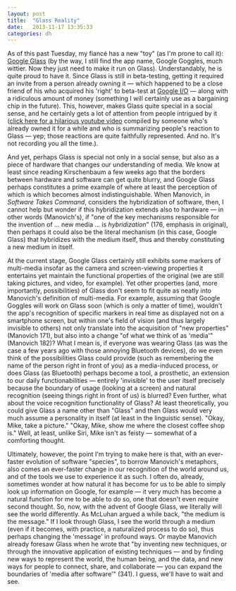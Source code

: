 ```yaml
---
layout: post
title:  "Glass Reality"
date:   2013-11-17 13:35:33
categories: dh
---
```


As of this past Tuesday, my fiancé has a new "toy" (as I'm prone to call it): [Google Glass][glass] (by the way, I still find the app name, Google Goggles, much wittier. Now they just need to make it run on Glass). Understandably, he is quite proud to have it. Since Glass is still in beta-testing, getting it required an invite from a person already owning it &mdash; which happened to be a close friend of his who acquired his 'right' to beta-test at [Google I/O][google-io] &mdash; along with a ridiculous amount of money (something I will certainly use as a bargaining chip in the future). This, however, makes Glass quite special in a social sense, and he certainly gets a lot of attention from people intrigued by it ([click here for a hilarious youtube video][glass-reactions] compiled by someone who's already owned it for a while and who is summarizing people's reaction to Glass &mdash; yep; those reactions are quite faithfully represented. And no. It's not recording you all the time.).

And yet, perhaps Glass is special not only in a social sense, but also as a piece of hardware that changes our understanding of media. We know at least since reading Kirschenbaum a few weeks ago that the borders between hardware and software can get quite blurry, and Google Glass perhaps constitutes a prime example of where at least the perception of which is which becomes almost indistinguishable. When Manovich, in _Software Takes Command_, considers the hybridization of software, then, I cannot help but wonder if this hybridization extends also to hardware &mdash; in other words (Manovich's), if "one of the key mechanisms responsible for the invention of &hellip; new media &hellip; is _hybridization_" (176, emphasis in original), then perhaps it could also be the literal mechanism (in this case, Google Glass) that hybridizes with the medium itself, thus and thereby constituting a new medium in itself.

<!--break-->

At the current stage, Google Glass certainly still exhibits some markers of multi-media insofar as the camera and screen-viewing properties it entertains yet maintain the functional properties of the original (we are still taking pictures, and video, for example). Yet other properties (and, more importantly, possibilities) of Glass don't seem to fit quite as neatly into Manovich's definition of multi-media. For example, assuming that Google Goggles will work on Glass soon (which is only a matter of time), wouldn't the app's recognition of specific markers in real time as displayed not on a smartphone screen, but within one's field of vision (and thus largely invisible to others) not only translate into the acquisition of "new properties" (Manovich 171), but also into a change "of what we think of as 'media'" (Manovich 182)? What I mean is, if everyone was wearing Glass (as was the case a few years ago with those annoying Bluetooth devices), do we even think of the possibilities Glass could provide (such as remembering the name of the person right in front of you) as a media-induced process, or does Glass (as Bluetooth) perhaps become a tool, a prosthetic, an extension to our daily functionabilities &mdash; entirely 'invisible' to the user itself precisely because the boundary of usage (looking at a screen) and natural recognition (seeing things right in front of us) is blurred? Even further, what about the voice recognition functionality of Glass? At least theoretically, you could give Glass a name other than "Glass" and then Glass would very much assume a personality in itself (at least in the linguistic sense). "Okay, Mike, take a picture." "Okay, Mike, show me where the closest coffee shop is." Well, at least, unlike Siri, Mike isn't as feisty &mdash; somewhat of a comforting thought.

Ultimately, however, the point I'm trying to make here is that, with an ever-faster evolution of software "species", to borrow Manovich's metaphors, also comes an ever-faster change in our recognition of the world around us, and of the tools we use to experience it as such. I often do, already, sometimes wonder at how natural it has become for us to be able to simply look up information on Google, for example &mdash; it very much has become a natural function for me to be able to do so, one that doesn't even require second thought. So, now, with the advent of Google Glass, we literally will see the world differently. As McLuhan argued a while back, "the medium is the message." If I look through Glass, I see the world through a medium (even if it becomes, with practice, a naturalized process to do so), thus perhaps changing the 'message' in profound ways. Or maybe Manovich already foresaw Glass when he wrote that "by inventing new techniques, or through the innovative application of existing techniques &mdash; and by finding new ways to represent the world, the human being, and the data, and new ways for people to connect, share, and collaborate &mdash; you can expand the boundaries of 'media after software'" (341). I guess, we'll have to wait and see.

[glass]: http://www.google.com/glass/start/what-it-does/index.html
[google-io]: http://en.wikipedia.org/wiki/Google_I/O
[glass-reactions]: http://www.youtube.com/watch?v=xgkRhYgVA5s
